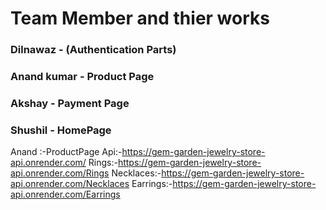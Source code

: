<h1>Team Member and thier works</h1>
<h3> Dilnawaz - (Authentication Parts)</h3>
<h3>Anand kumar - Product Page</h3>
<h3>Akshay - Payment Page</h3>
<h3>Shushil - HomePage</h3>


Anand :-ProductPage
Api:-https://gem-garden-jewelry-store-api.onrender.com/
Rings:-https://gem-garden-jewelry-store-api.onrender.com/Rings
Necklaces:-https://gem-garden-jewelry-store-api.onrender.com/Necklaces
Earrings:-https://gem-garden-jewelry-store-api.onrender.com/Earrings

